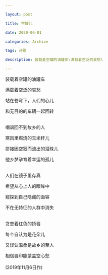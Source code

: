 ```yaml
---

layout: post

title: 空罐儿

date: 2020-06-01

categories: Archive

tags: 诗歌

description: 装载着空罐的油罐车\满载着空泛的哀愁\

---
```

装载着空罐的油罐车  

满载着空泛的哀愁  

站在苍穹下，人们的心儿  

和无目的的车辆一起回转  
<br/>

嘲讽回不到故乡的人  

寒风里燃烧的玉米秆儿  

拼接因空寂而流出的泪珠儿  

他乡梦孕育着幸运的孤儿   
<br/>

人们在镜子里存真  

希望从心上人的眼眸中  

窥探到自己隐藏的面容  

不在无特征的人群中消失  
<br/>

贪恋着红色的娇唇  

每个自认为是花朵儿  

又误认温柔是故乡的至人  

相信唇印能蒙盖空心愁  
<br/>
(2019年11月6日作)
